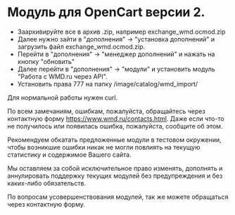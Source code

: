 # Модуль для OpenCart версии 2.

- Заархивируйте все в архив .zip, например exchange_wmd.ocmod.zip
- Далее нужно зайти в "дополнения" -> "установка дополнений" и загрузить файл exchange_wmd.ocmod.zip. 
- Перейти в "дополнения" -> "менеджер дополнений" и нажать на кнопку "обновить" 
- Далее перейти в  "дополнения" -> "модули" и установить модуль "Работа с WMD.ru через API". 
- Установить права 777 на папку /image/catalog/wmd_import/

Для нормальной работы нужен curl.

По всем замечаниям, ошибкам, пожалуйста, обращайтесь через контактную форму https://www.wmd.ru/contacts.html. Даже если что-то не получилось или появилась ошибка, пожалуйста, сообщите об этом. 

Рекомендуем обкатать предложенные модули в тестовом окружении, чтобы возникшие ошибки никак не могли повлиять на текущую статистику и содержимое Вашего сайта.

Мы оставляем за собой исключительное право изменять, дополнять и аннулировать поддержку текущих модулей без предупреждения и без каких-либо обязательств.

По вопросам усовершенствования модулей, так же можете обращаться через контактную форму.

